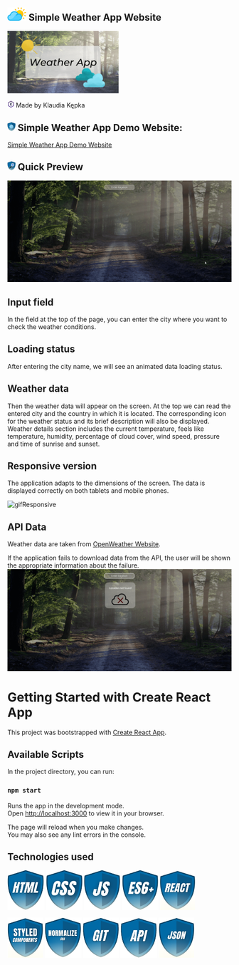 ## <img src="public/weather.svg" height="30"/> Simple Weather App Website
<img src="images/Simple%20Weather%20App.gif" width="250"/>

<img src="images/myIcons/iconK.svg" height="15"/> Made by Klaudia Kępka

## <img src="images/myIcons/demo.png" height="20"/> Simple Weather App Demo Website:
[Simple Weather App Demo Website](https://kepkaklaudia.github.io/simple-weather-app/)

## <img src="images/myIcons/quick.png" height="20"/> Quick Preview
![gifPreview](images/preview.gif)

## Input field
In the field at the top of the page, you can enter the city where you want to check the weather conditions.

## Loading status
After entering the city name, we will see an animated data loading status.

## Weather data
Then the weather data will appear on the screen. 
At the top we can read the entered city and the country in which it is located. The corresponding icon for the weather status and its brief description will also be displayed. Weather details section includes the current temperature, feels like temperature, humidity, percentage of cloud cover, wind speed, pressure and time of sunrise and sunset.

## Responsive version
The application adapts to the dimensions of the screen. The data is displayed correctly on both tablets and mobile phones.

![gifResponsive](images/responsive.gif)

## API Data
Weather data are taken from [OpenWeather Website](https://openweathermap.org/).

If the application fails to download data from the API, the user will be shown the appropriate information about the failure.
![gifError](images/error.gif)

# Getting Started with Create React App

This project was bootstrapped with [Create React App](https://github.com/facebook/create-react-app).

## Available Scripts

In the project directory, you can run:

### `npm start`

Runs the app in the development mode.\
Open [http://localhost:3000](http://localhost:3000) to view it in your browser.

The page will reload when you make changes.\
You may also see any lint errors in the console.

## Technologies used
<img src="images/myIcons/html.png" height="90"/> <img src="images/myIcons/css.png" height="90"/> <img src="images/myIcons/js.png" height="90"/> <img src="images/myIcons/es6.png" height="90"/> <img src="images/myIcons/react.png" height="90"/> 

<img src="images/myIcons/styled.png" height="90"/> <img src="images/myIcons/norm.png" height="90"/> <img src="images/myIcons/git.png" height="90"/> <img src="images/myIcons/api.png" height="90"/> <img src="images/myIcons/json.png" height="90"/>